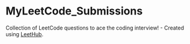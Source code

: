 # MyLeetCode_Submissions
Collection of LeetCode questions to ace the coding interview! - Created using [LeetHub](https://github.com/QasimWani/LeetHub).

